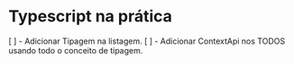 # Typescript na prática

[ ] - Adicionar Tipagem na listagem.
[ ] - Adicionar ContextApi nos TODOS usando todo o conceito de tipagem.